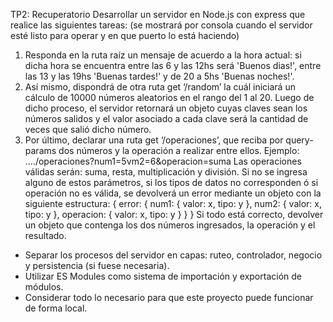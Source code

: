 TP2: Recuperatorio
Desarrollar un servidor en Node.js con express que realice las siguientes tareas: (se
mostrará por consola cuando el servidor esté listo para operar y en que puerto lo está
haciendo) 
1) Responda en la ruta raíz un mensaje de acuerdo a la hora actual: si dicha hora se
encuentra entre las 6 y las 12hs será 'Buenos dias!', entre las 13 y las 19hs 'Buenas tardes!'
y de 20 a 5hs 'Buenas noches!'.
2) Así mismo, dispondrá de otra ruta get ‘/random’ la cuál iniciará un cálculo de 10000
números aleatorios en el rango del 1 al 20. Luego de dicho proceso, el servidor retornará un
objeto cuyas claves sean los números salidos y el valor asociado a cada clave será la
cantidad de veces que salió dicho número.
3) Por último, declarar una ruta get ‘/operaciones’, que reciba por query-params dos
números y la operación a realizar entre ellos.
Ejemplo: …./operaciones?num1=5νm2=6&operacion=suma
Las operaciones válidas serán: suma, resta, multiplicación y división. Si no se ingresa
alguno de estos parámetros, si los tipos de datos no corresponden ó si operación no es
válida, se devolverá un error mediante un objeto con la siguiente estructura:
{ 
error: { 
num1: { valor: x, tipo: y },
num2: { valor: x, tipo: y }, 
operacion: { valor: x, tipo: y }
 }
}
Si todo está correcto, devolver un objeto que contenga los dos números ingresados, la
operación y el resultado.
- Separar los procesos del servidor en capas: ruteo, controlador, negocio y persistencia (si
fuese necesaria).
- Utilizar ES Modules como sistema de importación y exportación de módulos.
- Considerar todo lo necesario para que este proyecto puede funcionar de forma local.
